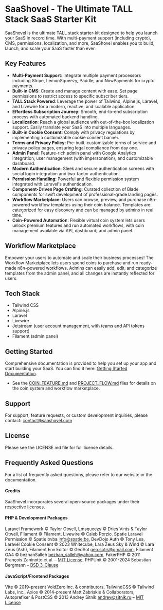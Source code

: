 # SaaShovel - The Ultimate TALL Stack SaaS Starter Kit

SaaShovel is the ultimate TALL stack starter-kit designed to help you launch your SaaS in record time. With multi-payment support (including crypto), CMS, permissions, localization, and more, SaaShovel enables you to build, launch, and scale your SaaS faster than ever.

## Key Features

- **Multi-Payment Support**: Integrate multiple payment processors including Stripe, LemonSqueezy, Paddle, and NowPayments for crypto payments.
- **Built-in CMS**: Create and manage content with ease. Set page permissions to restrict access to specific subscriber tiers.
- **TALL Stack Powered**: Leverage the power of Tailwind, Alpine.js, Laravel, and Livewire for a modern, reactive, and scalable application.
- **Effortless Subscription Journey**: Smooth, end-to-end subscription process with automated backend handling.
- **Localization**: Reach a global audience with out-of-the-box localization support. Easily translate your SaaS into multiple languages.
- **Built-in Cookie Consent**: Comply with privacy regulations by implementing a customizable cookie consent banner.
- **Terms and Privacy Policy**: Pre-built, customizable terms of service and privacy policy pages, ensuring legal compliance from day one.
- **Admin Panel**: Feature-rich admin panel with Google Analytics integration, user management (with impersonation), and customizable dashboard.
- **Modern Authentication**: Sleek and secure authentication screens with social login integration and two-factor authentication.
- **Permission Handling**: Powerful and flexible permission system integrated with Laravel's authentication.
- **Component-Driven Page Crafting**: Curated collection of Blade components for swift development of professional-grade landing pages.
- **Workflow Marketplace**: Users can browse, preview, and purchase n8n-powered workflow templates using their coin balance. Templates are categorized for easy discovery and can be managed by admins in real time.
- **Coin-Powered Automation**: Flexible virtual coin system lets users unlock premium features and run automated workflows, with coin management available via API, dashboard, and admin panel.

## Workflow Marketplace

Empower your users to automate and scale their business processes! The Workflow Marketplace lets users spend coins to purchase and run ready-made n8n-powered workflows. Admins can easily add, edit, and categorize templates from the admin panel, and all changes are instantly reflected for users.

## Tech Stack

- Tailwind CSS
- Alpine.js
- Laravel
- Livewire
- Jetstream (user account management, with teams and API tokens support)
- Filament (admin panel)

## Getting Started

Comprehensive documentation is provided to help you set up your app and start building your SaaS. You can find it here: [Getting Started Documentation](https://saashovel.com/documentation#Get-Started).
- See the [COIN_FEATURE.md](./COIN_FEATURE.md) and [PROJECT_FLOW.md](./PROJECT_FLOW.md) files for details on the coin system and workflow marketplace.

## Support

For support, feature requests, or custom development inquiries, please contact: contact@saashovel.com

## License

Please see the LICENSE.md file for full license details.

## Frequently Asked Questions

For a list of frequently asked questions, please refer to our website or the documentation.

#### Credits
SaaShovel incorporates several open-source packages under their respective licenses.

#### PHP & Development Packages
Laravel Framework © Taylor Otwell, Lmsqueezy © Dries Vints & Taylor Otwell, Filament © Filament, Livewire © Caleb Porzio, Spatie Laravel Permission © Spatie bvba info@spatie.be, DevDojo Auth © Tony Lea, Laravel Cookie Consent © 2023 Whitecube, Lara Zeus Sky & Wind © Lara Zeus (Ash), Filament Env Editor © GeoSot geo.sotis@gmail.com, Filament GA4 © bezhanSalleh bezhan_salleh@yahoo.com, FakerPHP © 2011 François Zaninotto et al. – [MIT License](https://opensource.org/licenses/MIT), PHPUnit © 2001-2024 Sebastian Bergmann – [BSD 3-Clause](https://opensource.org/licenses/BSD-3-Clause)

#### JavaScript/Frontend Packages
Vite © 2019-present VoidZero Inc. & contributors, TailwindCSS © Tailwind Labs, Inc., Axios © 2014-present Matt Zabriskie & Collaborators, Autoprefixer & PostCSS © 2013 Andrey Sitnik <andrey@sitnik.ru> – [MIT License](https://opensource.org/licenses/MIT)
